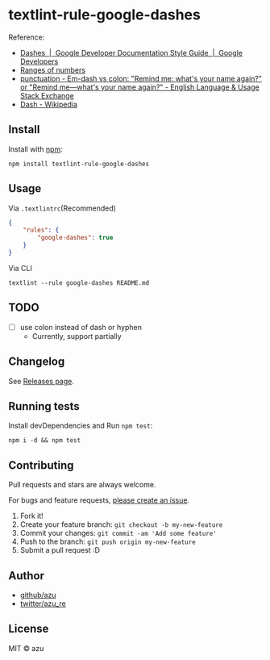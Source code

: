 # textlint-rule-google-dashes

Reference:

- [Dashes  |  Google Developer Documentation Style Guide  |  Google Developers](https://developers.google.com/style/dashes "Dashes  |  Google Developer Documentation Style Guide  |  Google Developers")
- [Ranges of numbers](https://developers.google.com/style/numbers "Ranges of numbers")
- [punctuation - Em-dash vs colon: "Remind me: what's your name again?" or "Remind me—what's your name again?" - English Language & Usage Stack Exchange](https://english.stackexchange.com/questions/151971/em-dash-vs-colon-remind-me-whats-your-name-again-or-remind-me-whats-your "punctuation - Em-dash vs colon: &#34;Remind me: what&#39;s your name again?&#34; or &#34;Remind me—what&#39;s your name again?&#34; - English Language &amp; Usage Stack Exchange")
- [Dash - Wikipedia](https://en.wikipedia.org/wiki/Dash#Em_dash "Dash - Wikipedia")

## Install

Install with [npm](https://www.npmjs.com/):

    npm install textlint-rule-google-dashes

## Usage

Via `.textlintrc`(Recommended)

```json
{
    "rules": {
        "google-dashes": true
    }
}
```

Via CLI

```
textlint --rule google-dashes README.md
```

## TODO

- [ ] use colon instead of dash or hyphen
  - Currently, support partially


## Changelog

See [Releases page](https://github.com/textlint-rule/textlint-rule-preset-google/releases).

## Running tests

Install devDependencies and Run `npm test`:

    npm i -d && npm test

## Contributing

Pull requests and stars are always welcome.

For bugs and feature requests, [please create an issue](https://github.com/textlint-rule/textlint-rule-preset-google/issues).

1. Fork it!
2. Create your feature branch: `git checkout -b my-new-feature`
3. Commit your changes: `git commit -am 'Add some feature'`
4. Push to the branch: `git push origin my-new-feature`
5. Submit a pull request :D

## Author

- [github/azu](https://github.com/azu)
- [twitter/azu_re](https://twitter.com/azu_re)

## License

MIT © azu

